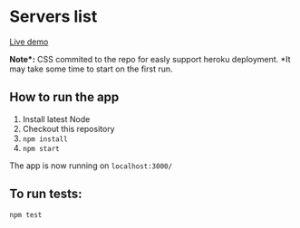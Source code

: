 # Servers list

[Live demo](https://serverslist.herokuapp.com)

<b>Note*:</b>
CSS commited to the repo for easly support heroku deployment.
*It may take some time to start on the first run.

## How to run the app

1.  Install latest Node
2.  Checkout this repository
3.  `npm install`
4.  `npm start`


The app is now running on `localhost:3000/`

## To run tests:

    npm test
   